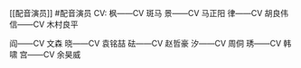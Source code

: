 [[配音演员]]  #配音演员 
CV: 
枫——CV 斑马
景——CV 马正阳
律——CV 胡良伟
信——CV 木村良平

阎——CV 文森
晓——CV 袁铭喆
砝——CV 赵哲豪
汐——CV 周侗
琇——CV 韩啸
宫——CV 余昊威